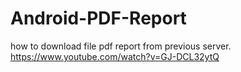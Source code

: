 # Android-PDF-Report
how to download file pdf report from previous server. https://www.youtube.com/watch?v=GJ-DCL32ytQ
